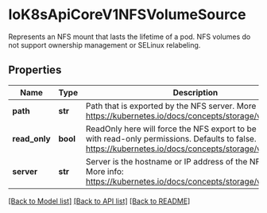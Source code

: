 # IoK8sApiCoreV1NFSVolumeSource

Represents an NFS mount that lasts the lifetime of a pod. NFS volumes do not support ownership management or SELinux relabeling.
## Properties
Name | Type | Description | Notes
------------ | ------------- | ------------- | -------------
**path** | **str** | Path that is exported by the NFS server. More info: https://kubernetes.io/docs/concepts/storage/volumes#nfs | 
**read_only** | **bool** | ReadOnly here will force the NFS export to be mounted with read-only permissions. Defaults to false. More info: https://kubernetes.io/docs/concepts/storage/volumes#nfs | [optional] 
**server** | **str** | Server is the hostname or IP address of the NFS server. More info: https://kubernetes.io/docs/concepts/storage/volumes#nfs | 

[[Back to Model list]](../README.md#documentation-for-models) [[Back to API list]](../README.md#documentation-for-api-endpoints) [[Back to README]](../README.md)


